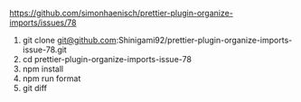 https://github.com/simonhaenisch/prettier-plugin-organize-imports/issues/78

1. git clone git@github.com:Shinigami92/prettier-plugin-organize-imports-issue-78.git
2. cd prettier-plugin-organize-imports-issue-78
3. npm install
4. npm run format
5. git diff
